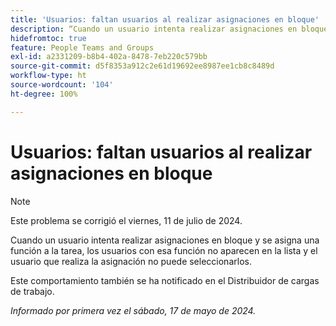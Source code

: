 ```yaml
---
title: 'Usuarios: faltan usuarios al realizar asignaciones en bloque'
description: “Cuando un usuario intenta realizar asignaciones en bloque y se asigna una función a la tarea, los usuarios con esa función no aparecen en la lista y el usuario que realiza la asignación no puede seleccionarlas. '
hidefromtoc: true
feature: People Teams and Groups
exl-id: a2331209-b8b4-402a-8478-7eb220c579bb
source-git-commit: d5f8353a912c2e61d19692ee8987ee1cb8c8489d
workflow-type: ht
source-wordcount: '104'
ht-degree: 100%

---
```


# Usuarios: faltan usuarios al realizar asignaciones en bloque

>[!NOTE]
>
>Este problema se corrigió el viernes, 11 de julio de 2024.

Cuando un usuario intenta realizar asignaciones en bloque y se asigna una función a la tarea, los usuarios con esa función no aparecen en la lista y el usuario que realiza la asignación no puede seleccionarlos.

Este comportamiento también se ha notificado en el Distribuidor de cargas de trabajo.

_Informado por primera vez el sábado, 17 de mayo de 2024._
